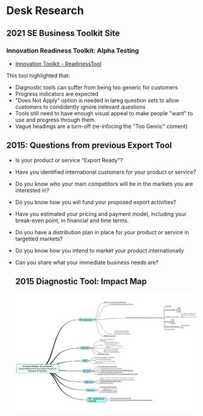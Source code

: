 # Desk Research

## 2021 SE Business Toolkit Site
### Innovation Readiness Toolkit: Alpha Testing


- [Innovation Toolkit - ReadinessTool](/files/2021_03_25_InnovationToolit.pdf)

  

This tool highlighted that:

- Diagnostic tools can suffer from being too generic for customers
- Progress indicators are expected
- "Does Not Apply" option is needed in lareg question sets to allow customers to condidently ignore irelevant questions
- Tools still need to have enough visual appeal to make people "want" to use and progress through them.
- Vague headings are a turn-off (re-infocing the "Too Genric" coment)


## 2015: Questions from previous Export Tool

- Is your product or service "Export Ready"?
- Have you identified international customers for your product or service?
- Do you know who your main competitors will be in the markets you are interested in?
- Do you know how you will fund your proposed export activities?
- Have you estimated your pricing and payment model, including your break-even point, in financial and time terms.
- Do you have a distribution plan in place for your product or service in targetted markets?
- Do you know how you intend to market your product internationally
- Can you share what your immediate business needs are?

  ## 2015 Diagnostic Tool: Impact Map
  ![Diagnostic MindMap factors](/files/diagnostic_mind.jpeg)

